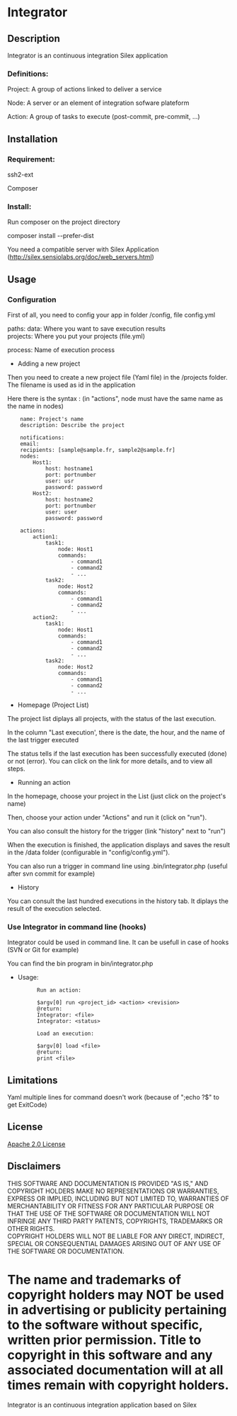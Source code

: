 Integrator
==========

Description
------------

Integrator is an continuous integration Silex application 

### Definitions:

Project:    A group of actions linked to deliver a service

Node:       A server or an element of integration sofware plateform

Action:     A group of tasks to execute (post-commit, pre-commit, ...)

Installation
------------

### Requirement:

ssh2-ext

Composer

### Install:

Run composer on the project directory 

composer install --prefer-dist

You need a compatible server with Silex Application (http://silex.sensiolabs.org/doc/web_servers.html) 

Usage
-----

### Configuration

First of all, you need to config your app in folder /config, file config.yml

paths:
  data: Where you want to save execution results      
  projects: Where you put your projects (file.yml) 
  
process: Name of execution process      


* Adding a new project

Then you need to create a new project file (Yaml file) in the /projects folder. The filename  is used as id in the application

Here there is the syntax : (in "actions", node must have the same name as the name in nodes) 


        name: Project's name
        description: Describe the project
		
		notifications:
		email:
        recipients: [sample@sample.fr, sample2@sample.fr]
        nodes:
            Host1:
                host: hostname1
                port: portnumber
                user: usr
                password: password
            Host2:
                host: hostname2
                port: portnumber
                user: user
                password: password

        actions:
            action1:
                task1:
                    node: Host1
                    commands: 
                        - command1
                        - command2
                        - ...
                task2:
                    node: Host2
                    commands: 
                        - command1
                        - command2
                        - ...
            action2:
                task1:
                    node: Host1
                    commands: 
                        - command1
                        - command2
                        - ...
                task2:
                    node: Host2
                    commands: 
                        - command1
                        - command2
                        - ...


* Homepage (Project List)

The project list diplays all projects, with the status of the last execution.

In the column "Last execution', there is the date, the hour, and the name of the last trigger executed

The status tells if the last execution has been successfully executed (done) or not (error). You can click on the link for more details, and to view all steps.


* Running an action

In the homepage, choose your project in the List (just click on the project's name)

Then, choose your action under "Actions" and run it (click on "run").

You can also consult the history for the trigger (link "history" next to "run")

When the execution is finished, the application displays and saves the result in the /data folder (configurable in "config/config.yml").

You can also run a trigger in command line using .bin/integrator.php (useful after svn commit for example)

* History

You can consult the last hundred executions in the history tab. It diplays the result of the execution selected.

### Use Integrator in command line (hooks)

Integrator could be used in command line. It can be usefull in case of hooks (SVN or Git for example)

You can find the bin program in bin/integrator.php

* Usage:
			
			Run an action:
			
			$argv[0] run <project_id> <action> <revision>
			@return:
			Integrator: <file>
			Integrator: <status>
			
			Load an execution:
			
			$argv[0] load <file>
			@return:
			print <file> 


Limitations
-----------

Yaml multiple lines for command doesn't work (because of ";echo ?$" to get ExitCode) 


License
-------

[Apache 2.0 License](http://www.apache.org/licenses/LICENSE-2.0.html)

Disclaimers
-----------

THIS SOFTWARE AND DOCUMENTATION IS PROVIDED "AS IS," AND COPYRIGHT HOLDERS MAKE NO REPRESENTATIONS OR WARRANTIES, EXPRESS OR IMPLIED, INCLUDING BUT NOT LIMITED TO, WARRANTIES OF MERCHANTABILITY OR FITNESS FOR ANY PARTICULAR PURPOSE OR THAT THE USE OF THE SOFTWARE OR DOCUMENTATION WILL NOT INFRINGE ANY THIRD PARTY PATENTS, COPYRIGHTS, TRADEMARKS OR OTHER RIGHTS.  
COPYRIGHT HOLDERS WILL NOT BE LIABLE FOR ANY DIRECT, INDIRECT, SPECIAL OR CONSEQUENTIAL DAMAGES ARISING OUT OF ANY USE OF THE SOFTWARE OR DOCUMENTATION.

The name and trademarks of copyright holders may NOT be used in advertising or publicity pertaining to the software without specific, written prior permission. Title to copyright in this software and any associated documentation will at all times remain with copyright holders.
=======
Integrator is an continuous integration application based on Silex
